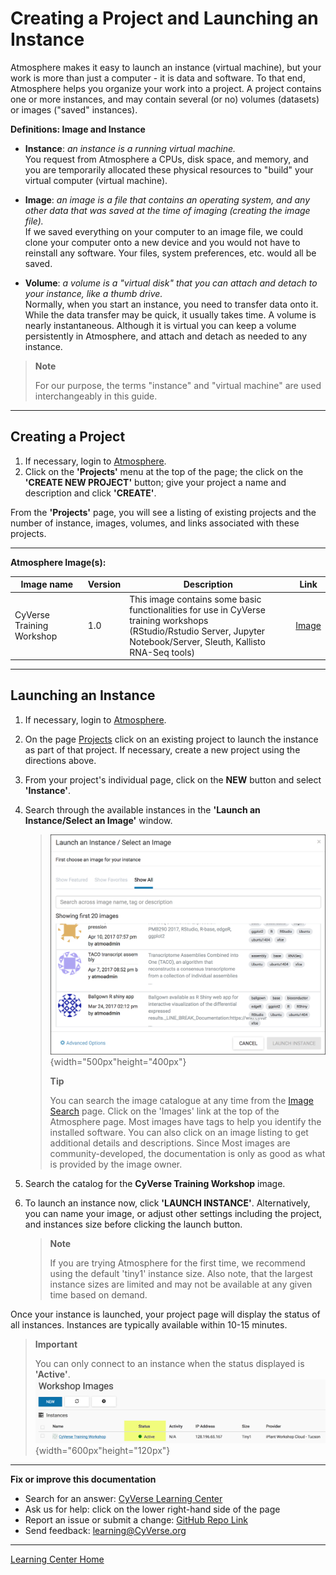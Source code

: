 # Creating a Project and Launching an Instance

Atmosphere makes it easy to launch an instance (virtual machine), but
your work is more than just a computer - it is data and software. To
that end, Atmosphere helps you organize your work into a project. A
project contains one or more instances, and may contain several (or no)
volumes (datasets) or images ("saved" instances).

**Definitions: Image and Instance**

- **Instance**: *an instance is a running virtual machine.* <br>
    You request from Atmosphere a CPUs, disk space, and memory, and you are
    temporarily allocated these physical resources to "build" your
    virtual computer (virtual machine).

- **Image**: *an image is a file that contains an operating system, and any other data that was saved at the time of imaging (creating the image file).* <br>
    If we saved everything on your computer to an image file,
    we could clone your computer onto a new device and you would not
    have to reinstall any software. Your files, system preferences,
    etc. would all be saved.

- **Volume**: *a volume is a "virtual disk" that you can attach and detach to your instance, like a thumb drive.* <br>
    Normally, when you start an instance, you need to transfer data onto it. While the data
    transfer may be quick, it usually takes time. A volume is nearly
    instantaneous. Although it is virtual you can keep a volume
    persistently in Atmosphere, and attach and detach as needed to
    any instance.

> **Note**
>
> For our purpose, the terms "instance" and "virtual machine" are used interchangeably in this guide.

------------------------------------------------------------------------

## Creating a Project

1.  If necessary, login to [Atmosphere](https://atmo.cyverse.org/application/images).
2.  Click on the **'Projects'** menu at the top of the page; the click
    on the **'CREATE NEW PROJECT'** button; give your project a name and
    description and click **'CREATE'**.

From the **'Projects'** page, you will see a listing of existing projects
and the number of instance, images, volumes, and links associated with
these projects.

------------------------------------------------------------------------

**Atmosphere Image(s):**

| Image name | Version | Description | Link |
| --- | --- | --- | --- |
| CyVerse Training Workshop | 1.0 | This image contains some basic functionalities for use in CyVerse training workshops <br> (RStudio/Rstudio Server, Jupyter Notebook/Server, Sleuth, Kallisto RNA-Seq tools) | [Image](https://atmo.cyverse.org/application/images/1467) |

------------------------------------------------------------------------

## Launching an Instance

1.  If necessary, login to [Atmosphere](https://atmo.cyverse.org/application/images).

2.  On the page [Projects](https://atmo.cyverse.org/application/projects) click on an existing project to launch the instance as
    part of that project. If necessary, create a new project using the directions above.

3.  From your project's individual page, click on the **NEW** button
    and select **'Instance'**.

4.  Search through the available instances in the **'Launch an
    Instance/Select an Image'** window.

    > ![launch_window](./assets/atmosphere/launch_window.png){width="500px"height="400px"}
    >
    > **Tip**
    >
    > You can search the image catalogue at any time from the [Image Search](https://atmo.cyverse.org/application/images/search) page.
    > Click on the 'Images' link at the top of the Atmosphere page.
    > Most images have tags to help you identify the installed software.
    > You can also click on an image listing to get additional details
    > and descriptions. Since Most images are community-developed, the
    > documentation is only as good as what is provided by the image
    > owner.

5.  Search the catalog for the **CyVerse Training Workshop** image.

6.  To launch an instance now, click **'LAUNCH INSTANCE'**. Alternatively,
    you can name your image, or adjust other settings including the
    project, and instances size before clicking the launch button.

    > **Note**
    >
    > If you are trying Atmosphere for the first time, we recommend
    > using the default 'tiny1' instance size. Also note, that the
    > largest instance sizes are limited and may not be available at any
    > given time based on demand.

Once your instance is launched, your project page will display the
status of all instances. Instances are typically available within 10-15
minutes.

> **Important**
>
> You can only connect to an instance when the status displayed is **'Active'**.
> ![instance_status](./assets/atmosphere/instance_status.png){width="600px"height="120px"}

------------------------------------------------------------------------

**Fix or improve this documentation**

-   Search for an answer: [CyVerse Learning Center](https://learning.cyverse.org/en/latest/)
-   Ask us for help: click on the lower right-hand side of the page
-   Report an issue or submit a change: [GitHub Repo Link](https://github.com/CyVerse-learning-materials/atmosphere_guide/tree/mkdocs)
-   Send feedback: [learning@CyVerse.org](learning@CyVerse.org)

------------------------------------------------------------------------

[Learning Center Home](http://learning.cyverse.org/)